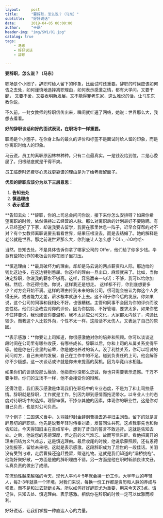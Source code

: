 ```yaml
---
layout:     post
title:      "要辞职，怎么说？（马东）"
subtitle:   "好好说话"
date:       2019-04-05 00:00:00
author:     "于磊"
header-img: "img/SW1/01.jpg"
catalog: true
tags:
    - 马东
    - 好好说话
    - 辞职

---
```




**要辞职，怎么说？（马东）** 

  

职场是个小圈子，辞职时给人留下的印象，比面试时还重要。辞职的时候应该如何告之去处，如何谨慎地选择离职理由，如何表示感激之情，都有大学问。又要干脆， 又要不舍，又要表明新发展，又不能得罪老东家，这么难说的话，让马东东教你说。



不久前，一封女教师的辞职信传出来，瞬间就红遍了网络，她说：世界那么大，我想去看看。

**好的辞职谈话和好的面试表现，在职场中一样重要。**

职场是个小圈子，在你身上贴的最久的评价和标签不是面试时给人留的印象，而是你离职时给人的印象。

马云说，员工的离职原因林林种种，只有二点最真实。一是钱没给到位，二是心委屈了。归根结底就是干得不爽。

员工临走时还费尽心思找更靠谱的理由是为了给老板留面子。

**优质的辞职应该分为以下三层意思：**

1. **告知去处**
2. **慎选理由**
3. **表示感激**



**告知去处：**辞职，你的上司总会问问你说，接下来你怎么安排呀？如果你希望离职的时候，依然保持过去经营的人脉。那么对离职后的计划最好不要隐瞒。有人已经签好了下家，却说我要去留学，我要在家里休息一阵子，迟早会穿帮的对不对？有个女教师离职说要去看看世界，结果压根没去，而是去结婚了。她的解释是老公就是世界。那之前说世界那么大，你到底让人怎么想？O(∩_∩)O哈哈~ 

当然，告知去处，不是具体告诉你拿了哪家公司的 Offer，他们给了你多少钱。毕竟有些特别作的老板会对你在圈子里打压。



**慎选理由：**最具破坏力的理由，却却是马云说的两点薪资和人际。那边给的钱比这边多，在这边特别憋屈。你这样的理由一旦出口，麻烦就来了。比如，当你决定辞职，你说我的薪水不够高。这样，容易赢来一句话：不够，我可以给你加呀。然后，你还得拒绝。你说，这样我还是想走。 这样都不行，你到底想要多少？对方会开始不满。这样的理由传到未来的新公司，很可能会被认为你这个人贪得无厌，或者能力太差，薪水根本就涨不上去。这不利于你今后的发展。你如果说，这个公司的同事和我相处不好，也很糟糕。主管和同事不会因为你的评价而改变性格，他们只会改变对你的评价，因为你挑剔、不好管理、要求太多。如果你憋不住非要说，我也建议你要温和，我不太适应公司文化，大家都太内敛了，沟通比较少。而我这个人比较外向，个性不太一样。这段话不太伤人，又表达了自己的原因。



**表示感激：**你要让上司知道，你很感激他对你的培养和照顾。你可以谈谈这段时间在公司里有哪些收获，有哪些成长。辞职以后，你和上司的从属关系变得平等。他是你在行业里的前辈，你是他培养过的新人。没了利益关系，你可以坦诚的问问对方，自己未来的发展，自己在工作中的不足。碰到负责任的上司，他会解答你不少疑惑。这一次谈话或许就是你未来提高的契机。因为毕竟山水相逢。

如果你们的谈话没那么融洽，他指责你没那么忠诚，你也只需要表示遗憾。千万不要争辩。你们的立场不一样，他不会接受你的辩解。

还得注意，我们表示感激是体现我们在职场中的专业态度，不是为了和上司拉感情。辞职就是辞职，工作就是工作。别因为聊到感情而拖泥带水。以专业人士的态度对待职场中的选择。理智审慎，不掺杂其他的因素，体现你的职业性。这是你对自己负责，也是对公司负责。



举个例子：三国演义当中，关羽挂印封金辞别曹操去追寻旧主刘备。留下的就是言辞恳切的辞职信。他先是说我年轻时侍奉刘备，发誓同生共死，这点我事先也和你告知过。今天得知旧主在袁绍军中，想到了昔日的誓言不敢违背。这就是告知去处。之后，他说您的恩德深厚，但之前的义气难忘。故而写信告辞。看他把离开的理由归结为义气难忘，这是慎选理由。最后收尾的时候，他说承蒙照顾，还有恩德没能报答，留给未来吧。这就是表示感激。这段辞职成为了后世的一段佳话。关羽没有受到刁难，走后曹操还追赶挽留，赠送礼物。这就是我们知道的"灞桥挑袍"。他能好聚好散，一方面是他的辞职理由不错，另一方面是他在职时斩颜良诛文丑。认真负责的做出了成绩。



在流动性越来越强的今天，现代人平均4-5年就会换一份工作。大学毕业的年轻人，每2-3年就换一个环境。对我们来说，每换一份工作都是资历和人脉的养成与积累。而不是和过去斩断关系。所以如何好好辞职尤为重要，用来今天这3点。请记住，告知去处、慎选理由、表示感激。相信你在辞职的时候一定可以优雅而顺利。



好好说话，让我们掌握一种直达人心的力量。